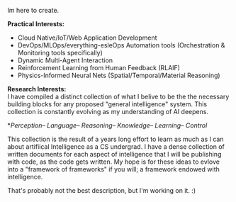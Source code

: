 Im here to create.

 **Practical Interests:**
- Cloud Native/IoT/Web Application Development
- DevOps/MLOps/everything-esleOps Automation tools (Orchestration & Monitoring tools specifically)
- Dynamic Multi-Agent Interaction
- Reinforcement Learning from Human Feedback (RLAIF)
- Physics-Informed Neural Nets (Spatial/Temporal/Material Reasoning)

**Research Interests:**
<br>
I have compiled a distinct collection of what I belive to be the the necessary building blocks for any proposed "general intelligence" system. This collection is constantly evolving as my understanding of AI deepens.

**Perception– Language– Reasoning– Knowledge– Learning– Control*

This collection is the result of a years long effort to learn as much as I can about artifiical Intelligence as a CS undergrad. I have a dense collection of written documents for each aspect of intelligence that I will be publishing with code, as the code gets written. My hope is for these ideas to evlove into a "framework of frameworks" if you will; a framework endowed with intelligence. 

That's probably not the best description, but I'm working on it. :) 

